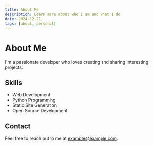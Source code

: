 ```yaml
---
title: About Me
description: Learn more about who I am and what I do
date: 2024-12-21
tags: [about, personal]
---
```


# About Me

I'm a passionate developer who loves creating and sharing interesting projects.

## Skills

- Web Development
- Python Programming
- Static Site Generation
- Open Source Development

## Contact

Feel free to reach out to me at example@example.com.
